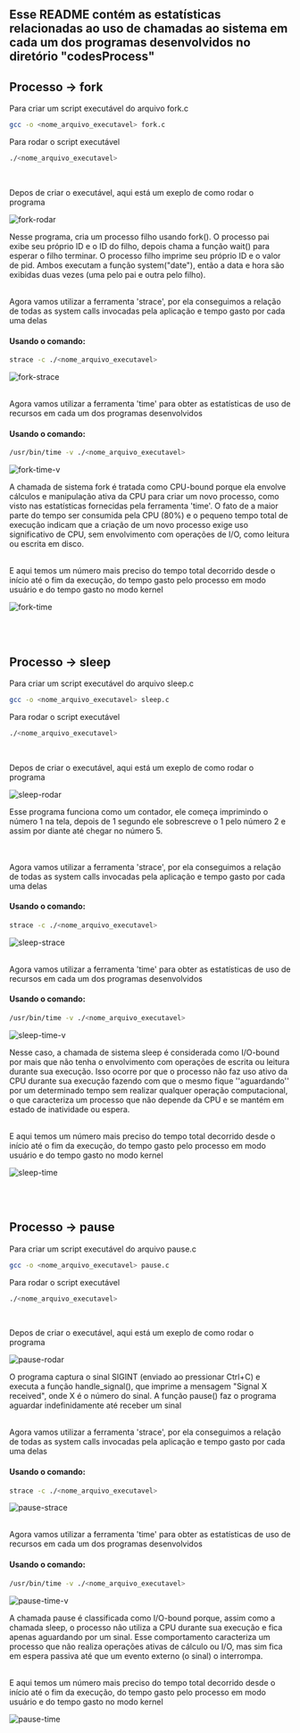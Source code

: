 ## Esse README contém as estatísticas relacionadas ao uso de chamadas ao sistema em cada um dos programas desenvolvidos no diretório "codesProcess"

## Processo -> fork

Para criar um script executável do arquivo fork.c
```bash
gcc -o <nome_arquivo_executavel> fork.c
```
Para rodar o script executável
```bash
./<nome_arquivo_executavel>
```
<br>

Depos de criar o executável, aqui está um exeplo de como rodar o programa  

![fork-rodar](https://github.com/user-attachments/assets/31bf8099-13f0-4b95-929e-219040c77b76)

Nesse programa, cria um processo filho usando fork(). O processo pai exibe seu próprio ID e o ID do filho, depois chama a função wait() para esperar o filho terminar. O processo filho imprime seu próprio ID e o valor de pid. Ambos executam a função system("date"), então a data e hora são exibidas duas vezes (uma pelo pai e outra pelo filho).
<br>
<br>

Agora vamos utilizar a ferramenta 'strace', por ela conseguimos a relação de todas as system calls invocadas pela aplicação e tempo gasto por cada uma delas 
#### Usando o comando:
```bash
strace -c ./<nome_arquivo_executavel>
```
 
![fork-strace](https://github.com/user-attachments/assets/cf1e95df-5167-49d6-a56a-e90e1ae07c87)
<br>
<br>

Agora vamos utilizar a ferramenta 'time' para obter as estatísticas de uso de recursos em cada um dos programas desenvolvidos
#### Usando o comando:
```bash
/usr/bin/time -v ./<nome_arquivo_executavel>
```

![fork-time-v](https://github.com/user-attachments/assets/33d3229b-a9d0-4ca5-bfc6-d3d098fbd701)

A chamada de sistema fork é tratada como CPU-bound porque ela envolve cálculos e manipulação ativa da CPU para criar um novo processo, como visto nas estatísticas fornecidas pela ferramenta 'time'. O fato de a maior parte do tempo ser consumida pela CPU (80%) e o pequeno tempo total de execução indicam que a criação de um novo processo exige uso significativo de CPU, sem envolvimento com operações de I/O, como leitura ou escrita em disco.

<br>
E aqui temos um número mais preciso do tempo total decorrido desde o início até o fim da execução, do tempo gasto pelo processo em modo usuário e do tempo gasto no modo kernel  

![fork-time](https://github.com/user-attachments/assets/a30f8c07-ff18-4ec2-8b4e-872cedf8c2da)

<br>
<br>

## Processo -> sleep

Para criar um script executável do arquivo sleep.c
```bash
gcc -o <nome_arquivo_executavel> sleep.c
```
Para rodar o script executável
```bash
./<nome_arquivo_executavel>
```
<br>

Depos de criar o executável, aqui está um exeplo de como rodar o programa  

![sleep-rodar](https://github.com/user-attachments/assets/0d2348b4-7768-42f3-964c-65f9f093fb1b)

Esse programa funciona como um contador, ele começa imprimindo o número 1 na tela, depois de 1 segundo ele sobrescreve o 1 pelo número 2 e assim por diante até chegar no número 5.  
<br>
<br>

Agora vamos utilizar a ferramenta 'strace', por ela conseguimos a relação de todas as system calls invocadas pela aplicação e tempo gasto por cada uma delas 
#### Usando o comando:
```bash
strace -c ./<nome_arquivo_executavel>
```

![sleep-strace](https://github.com/user-attachments/assets/d2da192e-0014-4a19-aede-c5acd77840ed)
<br>
<br>

Agora vamos utilizar a ferramenta 'time' para obter as estatísticas de uso de recursos em cada um dos programas desenvolvidos
#### Usando o comando:
```bash
/usr/bin/time -v ./<nome_arquivo_executavel>
```

![sleep-time-v](https://github.com/user-attachments/assets/ac644cbb-9a86-4eb7-9f3f-f9b7047d74e7)

Nesse caso, a chamada de sistema sleep é considerada como I/O-bound por mais que não tenha o envolvimento com operações de escrita ou leitura durante sua execução. Isso ocorre por que o processo não faz uso ativo da CPU durante sua execução fazendo com que o mesmo fique ''aguardando'' por um determinado tempo sem realizar qualquer operação computacional, o que caracteriza um processo que não depende da CPU e se mantém em estado de inatividade ou espera. 

<br>
E aqui temos um número mais preciso do tempo total decorrido desde o início até o fim da execução, do tempo gasto pelo processo em modo usuário e do tempo gasto no modo kernel  

![sleep-time](https://github.com/user-attachments/assets/8c4cebeb-e475-4727-9169-da028cff3a7a)

<br>
<br>

## Processo -> pause

Para criar um script executável do arquivo pause.c
```bash
gcc -o <nome_arquivo_executavel> pause.c
```
Para rodar o script executável
```bash
./<nome_arquivo_executavel>
```
<br>

Depos de criar o executável, aqui está um exeplo de como rodar o programa  

![pause-rodar](https://github.com/user-attachments/assets/30b4d33d-f798-4e5a-a660-5071d52b4fcf)

O programa captura o sinal SIGINT (enviado ao pressionar Ctrl+C) e executa a função handle_signal(), que imprime a mensagem "Signal X received", onde X é o número do sinal. A função pause() faz o programa aguardar indefinidamente até receber um sinal<br>
<br>

Agora vamos utilizar a ferramenta 'strace', por ela conseguimos a relação de todas as system calls invocadas pela aplicação e tempo gasto por cada uma delas 
#### Usando o comando:
```bash
strace -c ./<nome_arquivo_executavel>
```
 
![pause-strace](https://github.com/user-attachments/assets/76901704-7a23-4bfc-8f94-42b8858cf610)
<br>
<br>

Agora vamos utilizar a ferramenta 'time' para obter as estatísticas de uso de recursos em cada um dos programas desenvolvidos
#### Usando o comando:
```bash
/usr/bin/time -v ./<nome_arquivo_executavel>
```

![pause-time-v](https://github.com/user-attachments/assets/6370ee8e-76a5-4414-a898-8d4f54235c91)

A chamada pause é classificada como I/O-bound porque, assim como a chamada sleep, o processo não utiliza a CPU durante sua execução e fica apenas aguardando por um sinal. Esse comportamento caracteriza um processo que não realiza operações ativas de cálculo ou I/O, mas sim fica em espera passiva até que um evento externo (o sinal) o interrompa.


<br>
E aqui temos um número mais preciso do tempo total decorrido desde o início até o fim da execução, do tempo gasto pelo processo em modo usuário e do tempo gasto no modo kernel  

![pause-time](https://github.com/user-attachments/assets/9876b96f-1518-433e-bfb7-761a4fb264d4)

